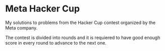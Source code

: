 # Meta Hacker Cup

My solutions to problems from the Hacker Cup contest organized by the Meta company.

The contest is divided into rounds and it is requiered to have good enough score in every round to advance to the next one.
